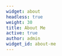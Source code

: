 ```yaml
---
widget: about
headless: true
weight: 30
title: About Me
active: true
author: admin
widget_id: about-me
---
```


